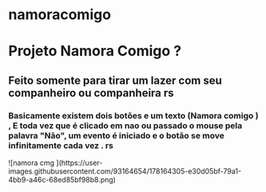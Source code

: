 # namoracomigo 


<h1> Projeto Namora Comigo ? </h1> 
<h2> Feito somente para tirar um lazer com seu companheiro ou companheira rs </h2>   <h3> Basicamente existem dois botões e um texto (Namora comigo ) , E toda vez que é clicado em nao ou passado o mouse pela palavra "Não", um evento é iniciado e o botão se move infinitamente cada vez . rs </h3> 
![namora cmg ](https://user-images.githubusercontent.com/93164654/178164305-e30d05bf-79a1-4bb9-a46c-68ed85bf98b8.png)
